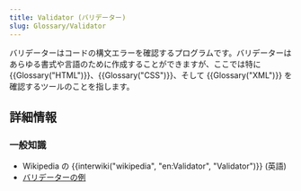 ```yaml
---
title: Validator (バリデーター)
slug: Glossary/Validator
---
```

バリデーターはコードの構文エラーを確認するプログラムです。バリデーターはあらゆる書式や言語のために作成することができますが、ここでは特に {{Glossary("HTML")}}、{{Glossary("CSS")}}、そして {{Glossary("XML")}} を確認するツールのことを指します。

## 詳細情報

### 一般知識

- Wikipedia の {{interwiki("wikipedia", "en:Validator", "Validator")}} (英語)
- [バリデーターの例](/ja/docs/Tools/Validators)
